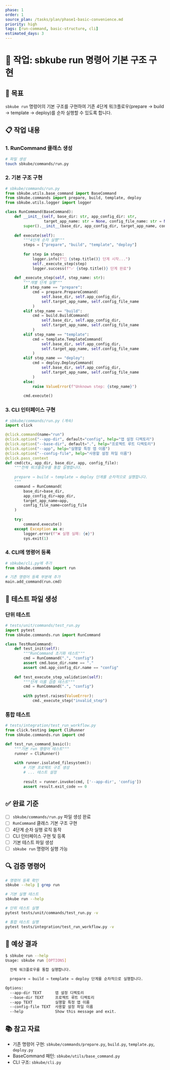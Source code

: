 ```yaml
---
phase: 1
order: 1
source_plan: /tasks/plan/phase1-basic-convenience.md
priority: high
tags: [run-command, basic-structure, cli]
estimated_days: 3
---
```


# 📌 작업: sbkube run 명령어 기본 구조 구현

## 🎯 목표
`sbkube run` 명령어의 기본 구조를 구현하여 기존 4단계 워크플로우(prepare → build → template → deploy)를 순차 실행할 수 있도록 합니다.

## 📋 작업 내용

### 1. RunCommand 클래스 생성
```bash
# 파일 생성
touch sbkube/commands/run.py
```

### 2. 기본 구조 구현
```python
# sbkube/commands/run.py
from sbkube.utils.base_command import BaseCommand
from sbkube.commands import prepare, build, template, deploy
from sbkube.utils.logger import logger

class RunCommand(BaseCommand):
    def __init__(self, base_dir: str, app_config_dir: str, 
                 target_app_name: str = None, config_file_name: str = None):
        super().__init__(base_dir, app_config_dir, target_app_name, config_file_name)
        
    def execute(self):
        """4단계 순차 실행"""
        steps = ["prepare", "build", "template", "deploy"]
        
        for step in steps:
            logger.info(f"🚀 {step.title()} 단계 시작...")
            self._execute_step(step)
            logger.success(f"✅ {step.title()} 단계 완료")
    
    def _execute_step(self, step_name: str):
        """개별 단계 실행"""
        if step_name == "prepare":
            cmd = prepare.PrepareCommand(
                self.base_dir, self.app_config_dir, 
                self.target_app_name, self.config_file_name
            )
        elif step_name == "build":
            cmd = build.BuildCommand(
                self.base_dir, self.app_config_dir,
                self.target_app_name, self.config_file_name
            )
        elif step_name == "template":
            cmd = template.TemplateCommand(
                self.base_dir, self.app_config_dir,
                self.target_app_name, self.config_file_name
            )
        elif step_name == "deploy":
            cmd = deploy.DeployCommand(
                self.base_dir, self.app_config_dir,
                self.target_app_name, self.config_file_name
            )
        else:
            raise ValueError(f"Unknown step: {step_name}")
            
        cmd.execute()
```

### 3. CLI 인터페이스 구현
```python
# sbkube/commands/run.py (계속)
import click

@click.command(name="run")
@click.option("--app-dir", default="config", help="앱 설정 디렉토리")
@click.option("--base-dir", default=".", help="프로젝트 루트 디렉토리")
@click.option("--app", help="실행할 특정 앱 이름")
@click.option("--config-file", help="사용할 설정 파일 이름")
@click.pass_context
def cmd(ctx, app_dir, base_dir, app, config_file):
    """전체 워크플로우를 통합 실행합니다.
    
    prepare → build → template → deploy 단계를 순차적으로 실행합니다.
    """
    command = RunCommand(
        base_dir=base_dir,
        app_config_dir=app_dir,
        target_app_name=app,
        config_file_name=config_file
    )
    
    try:
        command.execute()
    except Exception as e:
        logger.error(f"❌ 실행 실패: {e}")
        sys.exit(1)
```

### 4. CLI에 명령어 등록
```python
# sbkube/cli.py에 추가
from sbkube.commands import run

# 기존 명령어 등록 부분에 추가
main.add_command(run.cmd)
```

## 🧪 테스트 파일 생성

### 단위 테스트
```python
# tests/unit/commands/test_run.py
import pytest
from sbkube.commands.run import RunCommand

class TestRunCommand:
    def test_init(self):
        """RunCommand 초기화 테스트"""
        cmd = RunCommand(".", "config")
        assert cmd.base_dir.name == "."
        assert cmd.app_config_dir.name == "config"
    
    def test_execute_step_validation(self):
        """단계 이름 검증 테스트"""
        cmd = RunCommand(".", "config")
        
        with pytest.raises(ValueError):
            cmd._execute_step("invalid_step")
```

### 통합 테스트
```python
# tests/integration/test_run_workflow.py
from click.testing import CliRunner
from sbkube.commands.run import cmd

def test_run_command_basic():
    """기본 run 명령어 테스트"""
    runner = CliRunner()
    
    with runner.isolated_filesystem():
        # 기본 프로젝트 구조 생성
        # ... 테스트 설정
        
        result = runner.invoke(cmd, ['--app-dir', 'config'])
        assert result.exit_code == 0
```

## ✅ 완료 기준

- [ ] `sbkube/commands/run.py` 파일 생성 완료
- [ ] `RunCommand` 클래스 기본 구조 구현
- [ ] 4단계 순차 실행 로직 동작
- [ ] CLI 인터페이스 구현 및 등록
- [ ] 기본 테스트 파일 생성
- [ ] `sbkube run` 명령어 실행 가능

## 🔍 검증 명령어

```bash
# 명령어 등록 확인
sbkube --help | grep run

# 기본 실행 테스트
sbkube run --help

# 단위 테스트 실행
pytest tests/unit/commands/test_run.py -v

# 통합 테스트 실행
pytest tests/integration/test_run_workflow.py -v
```

## 📝 예상 결과

```bash
$ sbkube run --help
Usage: sbkube run [OPTIONS]

  전체 워크플로우를 통합 실행합니다.

  prepare → build → template → deploy 단계를 순차적으로 실행합니다.

Options:
  --app-dir TEXT      앱 설정 디렉토리
  --base-dir TEXT     프로젝트 루트 디렉토리
  --app TEXT          실행할 특정 앱 이름
  --config-file TEXT  사용할 설정 파일 이름
  --help              Show this message and exit.
```

## 📚 참고 자료

- 기존 명령어 구현: `sbkube/commands/prepare.py`, `build.py`, `template.py`, `deploy.py`
- BaseCommand 패턴: `sbkube/utils/base_command.py`
- CLI 구조: `sbkube/cli.py`